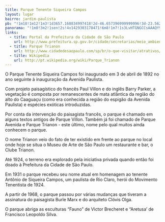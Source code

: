 ```yaml
---
title: Parque Tenente Siqueira Campos
layout: lugar
bairro: jardim-paulista
pb: "!1m18!1m12!1m3!1d3657.168834997418!2d-46.657396999999996!3d-23.562379!2m3!1f0!2f0!3f0!3m2!1i1024!2i768!4f13.1!3m3!1m2!1s0x94ce59ce8967e2ef%3A0xe9853829316341f!2sParque+Tenente+Siqueira+Campos!5e0!3m2!1sen!2s!4v1429303004802"
panorama: "!1m0!3m2!1sen!2s!4v1429303178471!6m8!1m7!1s3LvHTGNGCCsAAAQY9BioiA!2m2!1d-23.56338!2d-46.655392!3f297.0378269532379!4f2.0957999786298984!5f0.7820865974627469"
links: 
  - title: Portal da Prefeitura da Cidade de São Paulo
    url: http://www.prefeitura.sp.gov.br/cidade/secretarias/meio_ambiente/parques/regiao_centrooeste/index.php?p=5773
  - title: Parque Trianon
    url: http://www.cidadedesaopaulo.com/sp/br/o-que-visitar/atrativos/pontos-turisticos/4083-parque-trianon
  - title: Wikipedia
    url: http://pt.wikipedia.org/wiki/Parque_Trianon
---
```

O Parque Tenente Siqueira Campos foi inaugurado em 3 de abril de 1892 no ano seguinte à inauguração da Avenida Paulista.

Com projeto paisagístico do francês Paul Villon e do inglês Barry Parker, a vegetação é composta por remanescentes de mata atlântica da região do alto do Caaguaçu (como era conhecida a região do espigão da Avenida Paulista) e espécies exóticas introduzidas. 

Por conta da intervenção do paisagista francês, o parque é chamado em alguns textos antigos de Parque Villon. Também já foi chamado de Parque Avenida e Parque Trianon - este último, nome pelo qual muitos ainda conhecem o parque.

O nome Trianon veio do fato de ter existido em frente ao parque no local onde hoje se situa o Museu de Arte de São Paulo um restaurante e bar, o Clube Trianon.

Até 1924, o terreno era explorado pela iniciativa privada quando então foi doado à Prefeitura da Cidade de São Paulo.

Em 1931 o parque recebeu seu nome atual em homenagem ao tenente Antônio de Siqueira Campos, um paulista de Rio Claro, herói do Movimento Tenentista de 1924.

A partir de 1968, o parque passou por várias mudanças que tiveram a assinatura do paisagista Burle Marx e do arquiteto Clóvis Olga.

O parque abriga as esculturas “Fauno” de Victor Brecheret e “Aretusa’ de Francisco Leopoldo Silva.